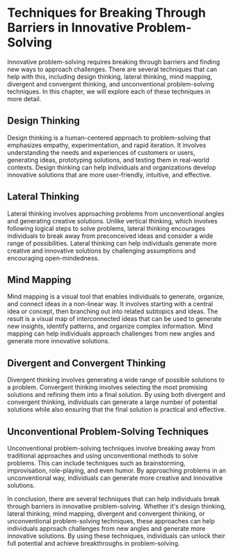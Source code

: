 Techniques for Breaking Through Barriers in Innovative Problem-Solving
======================================================================

Innovative problem-solving requires breaking through barriers and finding new ways to approach challenges. There are several techniques that can help with this, including design thinking, lateral thinking, mind mapping, divergent and convergent thinking, and unconventional problem-solving techniques. In this chapter, we will explore each of these techniques in more detail.

Design Thinking
---------------

Design thinking is a human-centered approach to problem-solving that emphasizes empathy, experimentation, and rapid iteration. It involves understanding the needs and experiences of customers or users, generating ideas, prototyping solutions, and testing them in real-world contexts. Design thinking can help individuals and organizations develop innovative solutions that are more user-friendly, intuitive, and effective.

Lateral Thinking
----------------

Lateral thinking involves approaching problems from unconventional angles and generating creative solutions. Unlike vertical thinking, which involves following logical steps to solve problems, lateral thinking encourages individuals to break away from preconceived ideas and consider a wide range of possibilities. Lateral thinking can help individuals generate more creative and innovative solutions by challenging assumptions and encouraging open-mindedness.

Mind Mapping
------------

Mind mapping is a visual tool that enables individuals to generate, organize, and connect ideas in a non-linear way. It involves starting with a central idea or concept, then branching out into related subtopics and ideas. The result is a visual map of interconnected ideas that can be used to generate new insights, identify patterns, and organize complex information. Mind mapping can help individuals approach challenges from new angles and generate more innovative solutions.

Divergent and Convergent Thinking
---------------------------------

Divergent thinking involves generating a wide range of possible solutions to a problem. Convergent thinking involves selecting the most promising solutions and refining them into a final solution. By using both divergent and convergent thinking, individuals can generate a large number of potential solutions while also ensuring that the final solution is practical and effective.

Unconventional Problem-Solving Techniques
-----------------------------------------

Unconventional problem-solving techniques involve breaking away from traditional approaches and using unconventional methods to solve problems. This can include techniques such as brainstorming, improvisation, role-playing, and even humor. By approaching problems in an unconventional way, individuals can generate more creative and innovative solutions.

In conclusion, there are several techniques that can help individuals break through barriers in innovative problem-solving. Whether it's design thinking, lateral thinking, mind mapping, divergent and convergent thinking, or unconventional problem-solving techniques, these approaches can help individuals approach challenges from new angles and generate more innovative solutions. By using these techniques, individuals can unlock their full potential and achieve breakthroughs in problem-solving.
